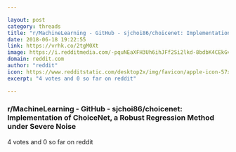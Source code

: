 ```yaml
---

layout: post
category: threads
title: "r/MachineLearning - GitHub - sjchoi86/choicenet: Implementation of ChoiceNet, a Robust Regression Method under Severe Noise"
date: 2018-06-18 19:22:55
link: https://vrhk.co/2tgM0Xt
image: https://i.redditmedia.com/-pquNEaXFH3Uh6ihJFf2Si2lkd-8bdbK4CEkGvnv6ic.jpg?s=d72cbfff34eed1c29520dbf5eed5bcff
domain: reddit.com
author: "reddit"
icon: https://www.redditstatic.com/desktop2x/img/favicon/apple-icon-57x57.png
excerpt: "4 votes and 0 so far on reddit"

---
```


### r/MachineLearning - GitHub - sjchoi86/choicenet: Implementation of ChoiceNet, a Robust Regression Method under Severe Noise

4 votes and 0 so far on reddit